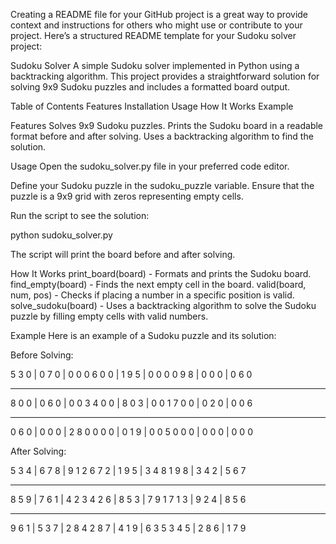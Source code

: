 
Creating a README file for your GitHub project is a great way to provide context and instructions for others who might use or contribute to your project. Here’s a structured README template for your Sudoku solver project:

Sudoku Solver
A simple Sudoku solver implemented in Python using a backtracking algorithm. This project provides a straightforward solution for solving 9x9 Sudoku puzzles and includes a formatted board output.

Table of Contents
Features
Installation
Usage
How It Works
Example


Features
Solves 9x9 Sudoku puzzles.
Prints the Sudoku board in a readable format before and after solving.
Uses a backtracking algorithm to find the solution.


Usage
Open the sudoku_solver.py file in your preferred code editor.

Define your Sudoku puzzle in the sudoku_puzzle variable. Ensure that the puzzle is a 9x9 grid with zeros representing empty cells.

Run the script to see the solution:


python sudoku_solver.py

The script will print the board before and after solving.



How It Works
print_board(board) - Formats and prints the Sudoku board.
find_empty(board) - Finds the next empty cell in the board.
valid(board, num, pos) - Checks if placing a number in a specific position is valid.
solve_sudoku(board) - Uses a backtracking algorithm to solve the Sudoku puzzle by filling empty cells with valid numbers.

Example
Here is an example of a Sudoku puzzle and its solution:

Before Solving:

5 3 0 | 0 7 0 | 0 0 0
6 0 0 | 1 9 5 | 0 0 0
0 9 8 | 0 0 0 | 0 6 0
- - - - - - - - - - - - -
8 0 0 | 0 6 0 | 0 0 3
4 0 0 | 8 0 3 | 0 0 1
7 0 0 | 0 2 0 | 0 0 6
- - - - - - - - - - - - -
0 6 0 | 0 0 0 | 2 8 0
0 0 0 | 0 1 9 | 0 0 5
0 0 0 | 0 0 0 | 0 0 0


After Solving:

5 3 4 | 6 7 8 | 9 1 2
6 7 2 | 1 9 5 | 3 4 8
1 9 8 | 3 4 2 | 5 6 7
- - - - - - - - - - - - -
8 5 9 | 7 6 1 | 4 2 3
4 2 6 | 8 5 3 | 7 9 1
7 1 3 | 9 2 4 | 8 5 6
- - - - - - - - - - - - -
9 6 1 | 5 3 7 | 2 8 4
2 8 7 | 4 1 9 | 6 3 5
3 4 5 | 2 8 6 | 1 7 9
